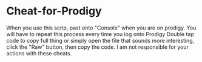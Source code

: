 # Cheat-for-Prodigy
When you use this scrip, past onto "Console" when you are on prodigy.
You will have to repeat this process every time you log onto Prodigy
Double tap code to copy full thing or simply open the file that sounds more interesting, click the "Raw" button, then copy the code.
I am not responsible for your actions with these cheats.
